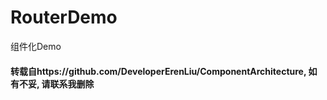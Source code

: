 # RouterDemo
组件化Demo

#### 转载自https://github.com/DeveloperErenLiu/ComponentArchitecture, 如有不妥, 请联系我删除
